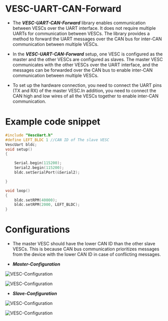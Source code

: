 # VESC-UART-CAN-Forward
* The ***VESC-UART-CAN-Forward*** library enables communication between VESCs over the UART interface. It does not require multiple UARTs for communication between VESCs. The library provides a method to forward the UART messages over the CAN bus for inter-CAN communication between multiple VESCs.

* In the ***VESC-UART-CAN-Forward*** setup, one VESC is configured as the master and the other VESCs are configured as slaves. The master VESC communicates with the other VESCs over the UART interface, and the messages can be forwarded over the CAN bus to enable inter-CAN communication between multiple VESCs.

* To set up the hardware connection, you need to connect the UART pins (TX and RX) of the master VESC.In addition, you need to connect the CAN high and low wires of all the VESCs together to enable inter-CAN communication.

# Example code snippet

```ino
#include "VescUart.h"
#define LEFT_BLDC 1 //CAN ID of The slave VESC
VescUart bldc;
void setup()
{

    Serial.begin(115200);
    Serial2.begin(115200);
    bldc.setSerialPort(&Serial2);

}

void loop()
{
    bldc.setRPM(40000);
    bldc.setRPM(2000, LEFT_BLDC);
}
```

# Configurations
* The master VESC should have the lower CAN ID than the other slave VESCs. This is because CAN bus communication prioritizes messages from the device with the lower CAN ID in case of conflicting messages.

* ***Master-Configuration***

![VESC-Configuration](https://user-images.githubusercontent.com/65481797/229056686-152245b1-4a9a-4069-86e9-be0e726ace54.png)

![VESC-Configuration](https://user-images.githubusercontent.com/65481797/229056798-14a92557-35e2-4766-9539-b5d940b901c2.png)

* ***Slave-Configuration***

![VESC-Configuration](https://user-images.githubusercontent.com/65481797/229058163-9ce41101-2102-431c-ac6d-66804a808249.png)

![VESC-Configuration](https://user-images.githubusercontent.com/65481797/229058485-b532c612-6afd-4c86-a3a3-dcdcca7aecb1.png)
